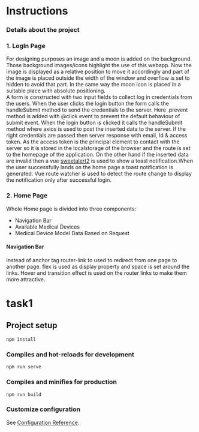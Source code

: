 # Instructions

### Details about the project

### 1. LogIn Page
For designing purposes an image and a moon is added on the background. Those background images/icons highlight the use of this webapp. Now the image is displayed as a relative position to move it accordingly and part of the image is placed outside the width of the window and overflow is set to hidden to avoid that part. In the same way the moon icon is placed in a suitable place with absolute positioning.  
A form is constructed with two input fields to collect log in credentials from the users. When the user clicks the login button the form calls the handleSubmit method to send the credentials to the server. Here .prevent method is added with @click event to prevent the default behaviour of submit event. When the login button is clicked it calls the handleSubmit method where axios is used to post the inserted data to the server. If the right credentials are passed then server response with email, Id & access token. As the access token is the principal element to contact with the server so it is stored in the localstorage of the browser and the route is set to the homepage of the application. 
On the other hand if the inserted data are invalid then a vue [sweetalert2](https://github.com/avil13/vue-sweetalert2) is used to show a toast notification.When the user successfully lands on the home page a toast notification is generated. Vue route watcher is used to detect the route change to display the notification only after successful login.

### 2. Home Page

Whole Home page is divided into three components:
* Navigation Bar
* Available Medical Devices
* Medical Device Model Data Based on Request

#### Navigation Bar
Instead of anchor tag router-link to used to redirect from one page to another page. flex is used as display property and space is set around the links. Hover and transition effect is used on the router links to make them more attractive.

# task1

## Project setup
```
npm install
```

### Compiles and hot-reloads for development
```
npm run serve
```

### Compiles and minifies for production
```
npm run build
```

### Customize configuration
See [Configuration Reference](https://cli.vuejs.org/config/).
